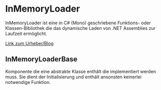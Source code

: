 # InMemoryLoader

InMemoryLoader ist eine in C# (Mono) geschriebene Funktions- oder Klassen-Bibliothek die das dynamische Laden von .NET Assemblies zur Laufzeit ermöglicht.

[Link zum Urheber/Blog](https://blog.responsive-kaysta.ch/post/inmemoryloader)


## InMemoryLoaderBase 

Komponente die eine abstrakte Klasse enthält die implementiert werden muss. Sie dient der Initialisierung und enthält ansonsten keinerlei notwendige Funktion. 
